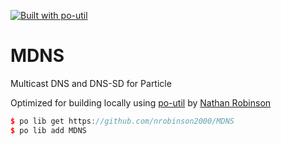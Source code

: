 [![Built with po-util](https://rawgit.com/nrobinson2000/po-util/master/images/built-with-po-util.svg)](https://po-util.com)

# MDNS

Multicast DNS and DNS-SD for Particle

Optimized for building locally using [po-util](https://github.com/nrobinson2000/po-util) by [Nathan Robinson](https://github.com/nrobinson2000)

```cpp
$ po lib get https://github.com/nrobinson2000/MDNS
$ po lib add MDNS
```
